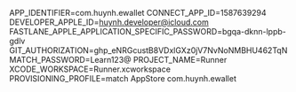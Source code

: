 APP_IDENTIFIER=com.huynh.ewallet
CONNECT_APP_ID=1587639294
DEVELOPER_APPLE_ID=huynh.developer@icloud.com
FASTLANE_APPLE_APPLICATION_SPECIFIC_PASSWORD=bgqa-dknn-lppb-gdlv
GIT_AUTHORIZATION=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
MATCH_PASSWORD=Learn123@
PROJECT_NAME=Runner
XCODE_WORKSPACE=Runner.xcworkspace
PROVISIONING_PROFILE=match AppStore com.huynh.ewallet